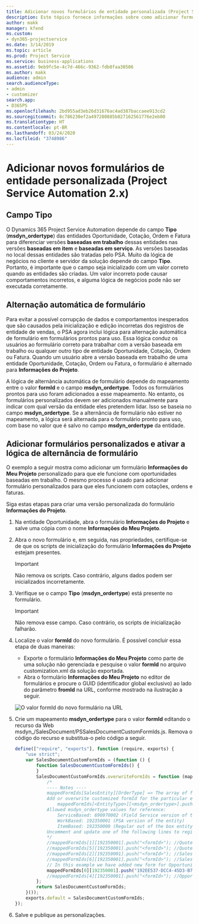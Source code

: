 ```yaml
---
title: Adicionar novos formulários de entidade personalizada (Project Service Automation 2.x)
description: Este tópico fornece informações sobre como adicionar formulários da entidade personalizada para oportunidades, cotações, ordens ou faturas no Dynamics 365 Project Service Automation 2.x.
author: makk
manager: kfend
ms.custom:
- dyn365-projectservice
ms.date: 3/14/2019
ms.topic: article
ms.prod: Project Service
ms.service: business-applications
ms.assetid: 9eb9fc5e-4c7d-466c-9362-fdb0faa30506
ms.author: makk
audience: admin
search.audienceType:
- admin
- customizer
search.app:
- D365PS
ms.openlocfilehash: 2bd955ad3eb26d31676ac4ad387baccaee913cd2
ms.sourcegitcommit: 8c786230ef2a497280885b827162561776e2eb00
ms.translationtype: HT
ms.contentlocale: pt-BR
ms.lasthandoff: 03/24/2020
ms.locfileid: "3748986"
---
```

# <a name="add-new-custom-entity-forms-project-service-automation-2x"></a>Adicionar novos formulários de entidade personalizada (Project Service Automation 2.x)

## <a name="type-field"></a>Campo Tipo 

O Dynamics 365 Project Service Automation depende do campo **Tipo** (**msdyn\_ordertype**) das entidades Oportunidade, Cotação, Ordem e Fatura para diferenciar versões **baseadas em trabalho** dessas entidades nas versões **baseadas em item** e **baseadas em serviço**. As versões baseadas no local dessas entidades são tratadas pelo PSA. Muito da lógica de negócios no cliente e servidor da solução depende do campo **Tipo**. Portanto, é importante que o campo seja inicializado com um valor correto quando as entidades são criadas. Um valor incorreto pode causar comportamentos incorretos, e alguma lógica de negócios pode não ser executada corretamente.

## <a name="automatic-form-switching"></a>Alternação automática de formulário

Para evitar a possível corrupção de dados e comportamentos inesperados que são causados pela inicialização e edição incorretas dos registros de entidade de vendas, o PSA agora inclui lógica para alternação automática de formulário em formulários prontos para uso. Essa lógica conduz os usuários ao formulário correto para trabalhar com a versão baseada em trabalho ou qualquer outro tipo de entidade Oportunidade, Cotação, Ordem ou Fatura. Quando um usuário abre a versão baseada em trabalho de uma entidade Oportunidade, Cotação, Ordem ou Fatura, o formulário é alternado para **Informações do Projeto**.

A lógica de alternância automática de formulário depende do mapeamento entre o valor **formId** e o campo **msdyn\_ordertype**. Todos os formulários prontos para uso foram adicionados a esse mapeamento. No entanto, os formulários personalizados devem ser adicionados manualmente para indicar com qual versão da entidade eles pretendem lidar. Isso se baseia no campo **msdyn\_ordertype**. Se a alternância de formulário não estiver no mapeamento, a lógica será alternada para o formulário pronto para uso, com base no valor que é salvo no campo **msdyn\_ordertype** da entidade.

## <a name="add-custom-forms-and-turn-on-the-form-switching-logic"></a>Adicionar formulários personalizados e ativar a lógica de alternância de formulário

O exemplo a seguir mostra como adicionar um formulário **Informações do Meu Projeto** personalizado para que ele funcione com oportunidades baseadas em trabalho. O mesmo processo é usado para adicionar formulário personalizados para que eles funcionem com cotações, ordens e faturas.

Siga estas etapas para criar uma versão personalizada do formulário **Informações do Projeto**.

1. Na entidade Oportunidade, abra o formulário **Informações do Projeto** e salve uma cópia com o nome **Informações do Meu Projeto**.
2. Abra o novo formulário e, em seguida, nas propriedades, certifique-se de que os scripts de inicialização do formulário **Informações do Projeto** estejam presentes. 

    > [!IMPORTANT]
    > Não remova os scripts. Caso contrário, alguns dados podem ser inicializados incorretamente.

3. Verifique se o campo **Tipo** (**msdyn\_ordertype**) está presente no formulário. 

    > [!IMPORTANT]
    > Não remova esse campo. Caso contrário, os scripts de inicialização falharão.

4. Localize o valor **formId** do novo formulário. É possível concluir essa etapa de duas maneiras:

    - Exporte o formulário **Informações do Meu Projeto** como parte de uma solução não gerenciada e pesquise o valor **formId** no arquivo customization.xml da solução exportada.
    - Abra o formulário **Informações do Meu Projeto** no editor de formulários e procure o GUID (identificador global exclusivo) ao lado do parâmetro **fromId** na URL, conforme mostrado na ilustração a seguir.

    ![O valor formId do novo formulário na URL](media/how-to-add-custom-forms-in-v2.0.png)

5. Crie um mapeamento **msdyn\_ordertype** para o valor **formId** editando o recurso da Web msdyn\_/SalesDocument/PSSalesDocumentCustomFormIds.js. Remova o código do recurso e substitua-o pelo código a seguir.

    ```javascript
    define(["require", "exports"], function (require, exports) {
        "use strict";
        var SalesDocumentCustomFormIds = (function () {
            function SalesDocumentCustomFormIds() {
            }
            SalesDocumentCustomFormIds.overwriteFormIds = function (mappedFormIds) {
                /*
                ---- Notes ----
                mappedFormIds[SalesEntity][OrderType] => The array of forms IDs that support particular entity and order type
                Add or overwrite customized formId for the particular entity and order type by calling:
                    mappedFormIds[<EntityType>][<msdyn_ordertype>].push("<formId>");
                Allowed msdyn_ordertype values for reference:
                    ServiceBased: 690970002 (Field Service version of the entity)
                    WorkBased: 192350001 (PSA version of the entity)
                    ItemBased: 192350000 (Regular out of the box entity)
                Uncomment and update one of the following lines to register custom PSA form for required entity:
                */      
                //mappedFormIds[1][192350001].push("<formId>"); //Quote
                //mappedFormIds[5][192350001].push("<formId>"); //Quote Line
                //mappedFormIds[2][192350001].push("<formId>"); //Sales Order
                //mappedFormIds[6][192350001].push("<formId>"); //Sales Order Line
                // In this example we have added new form for Opportunity
                mappedFormIds[0][192350001].push("192EE537-DCC4-45D3-B7AF-EA694B9113D2"); //Opportunity
                //mappedFormIds[4][192350001].push("<formId>"); //Opportunity Line
            };
            return SalesDocumentCustomFormIds;
        }());
        exports.default = SalesDocumentCustomFormIds;
    });
    ```

6. Salve e publique as personalizações.
